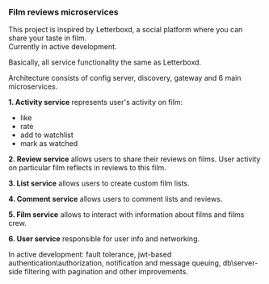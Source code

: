 ### Film reviews microservices

This project is inspired by Letterboxd, a social platform where you can share your taste in film.  
Currently in active development.

Basically, all service functionality the same as Letterboxd.

Architecture consists of config server, discovery, gateway and 6 main microservices.

**1. Activity service** represents user's activity on film:  
- like
- rate
- add to watchlist
- mark as watched

**2. Review service** allows users to share their reviews on films. User activity on particular film reflects in reviews to this film.

**3. List service** allows users to create custom film lists.

**4. Comment service** allows users to comment lists and reviews.

**5. Film service** allows to interact with information about films and films crew.

**6. User service** responsible for user info and networking.

In active development: fault tolerance, jwt-based authentication\authorization, notification and message queuing, db\server-side filtering with pagination and other improvements.